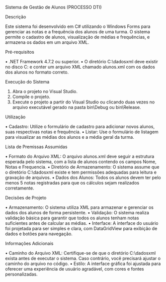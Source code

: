 Sistema de Gestão de Alunos (PROCESSO DTI)

Descrição

Este sistema foi desenvolvido em C# utilizando o Windows Forms para gerenciar as notas e a frequência dos alunos de uma turma. O sistema permite o cadastro de alunos, visualização de médias e frequências, e armazena os dados em um arquivo XML.

Pré-requisitos

•	.NET Framework 4.7.2 ou superior.
•	O diretório C:\dadosxml deve existir no disco C: e conter um arquivo XML chamado alunos.xml com os dados dos alunos no formato correto.

Execução do Sistema

1.	Abra o projeto no Visual Studio.
2.	Compile o projeto.
3.	Execute o projeto a partir do Visual Studio ou clicando duas vezes no arquivo executável gerado na pasta bin\Debug ou bin\Release.

Utilização

•	Cadastro: Utilize o formulário de cadastro para adicionar novos alunos, suas respectivas notas e frequência.
•	Listar: Use o formulário de listagem para visualizar as médias dos alunos e a média geral da turma.

Lista de Premissas Assumidas

•	Formato do Arquivo XML: O arquivo alunos.xml deve seguir a estrutura esperada pelo sistema, com a lista de alunos contendo os campos Nome, Notas e Frequencia.
•	Diretório de Armazenamento: O sistema assume que o diretório C:\dadosxml existe e tem permissões adequadas para leitura e gravação de arquivos.
•	Dados dos Alunos: Todos os alunos devem ter pelo menos 5 notas registradas para que os cálculos sejam realizados corretamente.

Decisões de Projeto

•	Armazenamento: O sistema utiliza XML para armazenar e gerenciar os dados dos alunos de forma persistente.
•	Validação: O sistema realiza validação básica para garantir que todos os alunos tenham notas suficientes antes de calcular as médias.
•	Interface: A interface do usuário foi projetada para ser simples e clara, com DataGridView para exibição de dados e botões para navegação.

Informações Adicionais

•	Caminho do Arquivo XML: Certifique-se de que o diretório C:\dadosxml exista antes de executar o sistema. Caso contrário, você precisará ajustar o caminho do arquivo no código.
•	Estilo: A interface gráfica foi ajustada para oferecer uma experiência de usuário agradável, com cores e fontes personalizadas.

